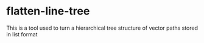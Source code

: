 # flatten-line-tree
This is a tool used to turn a hierarchical tree structure of vector paths stored in list format
